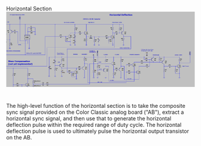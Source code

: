Horizontal Section
![horizontal](horizontal.PNG)
#
The high-level function of the horizontal section is to take the composite sync signal provided on the Color Classic analog board ("AB"), extract a horizontal sync signal, and then use that to generate the horizontal deflection pulse within the required range of duty cycle. The horizontal deflection pulse is used to ultimately pulse the horizontal output transistor on the AB.
